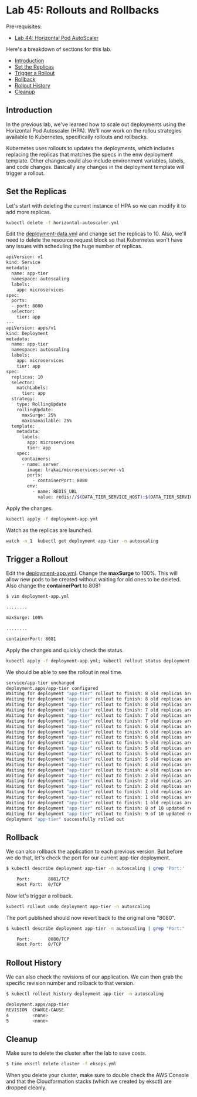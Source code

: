 # Lab 45: Rollouts and Rollbacks

Pre-requisites:

- [Lab 44: Horizontal Pod AutoScaler](../Lab44_Horizontal_Pod_AutoScaler/README.md)

Here's a breakdown of sections for this lab.

- [Introduction](#introduction)
- [Set the Replicas](#set-the-replicas)
- [Trigger a Rollout](#trigger-a-rollout)
- [Rollback](#rollback)
- [Rollout History](#rollout-history)
- [Cleanup](#cleanup)

## Introduction

In the previous lab, we've learned how to scale out deployments using the Horizontal Pod Autoscaler (HPA). We'll now work on the rollou strategies available to Kubernetes, specifically rollouts and rollbacks.

Kubernetes uses rollouts to updates the deployments, which includes replacing the replicas that matches the specs in the enw deployment template. Other changes could also include environment variables, labels, and code changes. Basically any changes in the deployment template will trigger a rollout.

## Set the Replicas 

Let's start with deleting the current instance of HPA so we can modify it to add more replicas.

```bash
kubectl delete -f horizontal-autoscaler.yml
```

Edit the [deployment-data.yml](manifests/deployment-data.yml) and change set the replicas to 10. Also, we'll need to delete the resource request block so that Kubernetes won't have any issues with scheduling the huge number of replicas.

```bash
apiVersion: v1
kind: Service
metadata:
  name: app-tier
  namespace: autoscaling
  labels:
    app: microservices
spec:
  ports:
  - port: 8080
  selector:
    tier: app
---
apiVersion: apps/v1
kind: Deployment
metadata:
  name: app-tier
  namespace: autoscaling
  labels:
    app: microservices
    tier: app
spec:
  replicas: 10
  selector:
    matchLabels:
      tier: app
  strategy:
    type: RollingUpdate
    rollingUpdate:
      maxSurge: 25%
      maxUnavailable: 25%
  template:
    metadata:
      labels:
        app: microservices
        tier: app
    spec:
      containers:
      - name: server
        image: lrakai/microservices:server-v1
        ports:
          - containerPort: 8080
        env:
          - name: REDIS_URL
            value: redis://$(DATA_TIER_SERVICE_HOST):$(DATA_TIER_SERVICE_PORT_REDIS)
```

Apply the changes.

```bash
kubectl apply -f deployment-app.yml  
```

Watch as the replicas are launched.

```bash
watch -n 1  kubectl get deployment app-tier -n autoscaling
```


## Trigger a Rollout 

Edit the [deployment-app.yml](manifests/deployment-app.yml). Change the **maxSurge** to 100%. This will allow new pods to be created without waiting for old ones to be deleted. Also change the **containerPort** to 8081

```bash
$ vim deployment-app.yml 

........

maxSurge: 100% 

........

containerPort: 8081

```

Apply the changes and quickly check the status.

```bash
kubectl apply -f deployment-app.yml; kubectl rollout status deployment app-tier -n autoscaling 
```

We should be able to see the rollout in real time.

```bash
service/app-tier unchanged
deployment.apps/app-tier configured
Waiting for deployment "app-tier" rollout to finish: 8 old replicas are pending termination...
Waiting for deployment "app-tier" rollout to finish: 8 old replicas are pending termination...
Waiting for deployment "app-tier" rollout to finish: 8 old replicas are pending termination...
Waiting for deployment "app-tier" rollout to finish: 7 old replicas are pending termination...
Waiting for deployment "app-tier" rollout to finish: 7 old replicas are pending termination...
Waiting for deployment "app-tier" rollout to finish: 7 old replicas are pending termination...
Waiting for deployment "app-tier" rollout to finish: 6 old replicas are pending termination...
Waiting for deployment "app-tier" rollout to finish: 6 old replicas are pending termination...
Waiting for deployment "app-tier" rollout to finish: 6 old replicas are pending termination...
Waiting for deployment "app-tier" rollout to finish: 5 old replicas are pending termination...
Waiting for deployment "app-tier" rollout to finish: 5 old replicas are pending termination...
Waiting for deployment "app-tier" rollout to finish: 5 old replicas are pending termination...
Waiting for deployment "app-tier" rollout to finish: 5 old replicas are pending termination...
Waiting for deployment "app-tier" rollout to finish: 4 old replicas are pending termination...
Waiting for deployment "app-tier" rollout to finish: 4 old replicas are pending termination...
Waiting for deployment "app-tier" rollout to finish: 2 old replicas are pending termination...
Waiting for deployment "app-tier" rollout to finish: 2 old replicas are pending termination...
Waiting for deployment "app-tier" rollout to finish: 2 old replicas are pending termination...
Waiting for deployment "app-tier" rollout to finish: 1 old replicas are pending termination...
Waiting for deployment "app-tier" rollout to finish: 1 old replicas are pending termination...
Waiting for deployment "app-tier" rollout to finish: 1 old replicas are pending termination...
Waiting for deployment "app-tier" rollout to finish: 8 of 10 updated replicas are available...
Waiting for deployment "app-tier" rollout to finish: 9 of 10 updated replicas are available...
deployment "app-tier" successfully rolled out 
```

## Rollback

We can also rollback the application to each previous version. But before we do that, let's check the port for our current app-tier deployment.

```bash
$ kubectl describe deployment app-tier -n autoscaling | grep 'Port:'

    Port:       8081/TCP
    Host Port:  0/TCP 
```

Now let's trigger a rollback.

```bash
kubectl rollout undo deployment app-tier -n autoscaling 
```

The port published should now revert back to the original one "8080".

```bash
$ kubectl describe deployment app-tier -n autoscaling | grep "Port:"

    Port:       8080/TCP
    Host Port:  0/TCP 
```

## Rollout History 

We can also check the revisions of our application. We can then grab the specific revision number and rollback to that version.

```bash
$ kubectl rollout history deployment app-tier -n autoscaling

deployment.apps/app-tier
REVISION  CHANGE-CAUSE
4         <none>
5         <none>

```


## Cleanup

Make sure to delete the cluster after the lab to save costs.

```bash
$ time eksctl delete cluster -f eksops.yml 
```

When you delete your cluster, make sure to double check the AWS Console and that the Cloudformation stacks (which we created by eksctl) are dropped cleanly.
